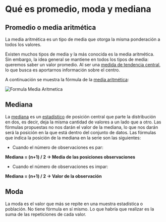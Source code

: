 # Qué es promedio, moda y mediana

## Promedio o media aritmética

La media aritmética es un tipo de media que otorga la misma ponderación a todos los valores.

Existen muchos tipos de media y la más conocida es la media aritmética. Sin embargo, la idea general se mantiene en todos los tipos de media: queremos saber un valor promedio. Al ser una [medida de tendencia central](https://economipedia.com/definiciones/medidas-de-tendencia-central.html), lo que busca es aportarnos información sobre el centro.

A continuación se muestra la fórmula de la [media aritmética](https://economipedia.com/definiciones/media-aritmetica.html):

![Formula Media Aritmetica](https://economipedia.com/wp-content/uploads/Formula-media-aritmetica-1.jpg)

## Mediana

La [mediana](https://economipedia.com/definiciones/mediana.html) es un [estadístico](https://economipedia.com/definiciones/estadistico.html) de posición central que parte la distribución en dos, es decir, deja la misma cantidad de valores a un lado que a otro. Las fórmulas propuestas no nos darán el valor de la mediana, lo que nos darán será la posición en la que está dentro del conjunto de datos. Las fórmulas que indica la posición de la mediana en la serie son las siguientes:

-   Cuando el número de observaciones es par:

**Mediana = (n+1) / 2 → Media de las posiciones observaciones**

-   Cuando el número de observaciones es impar:

**Mediana = (n+1) / 2 → Valor de la observación**

## Moda

La moda es el valor que más se repite en una muestra estadística o población. No tiene fórmula en sí mismo. Lo que habría que realizar es la suma de las repeticiones de cada valor.